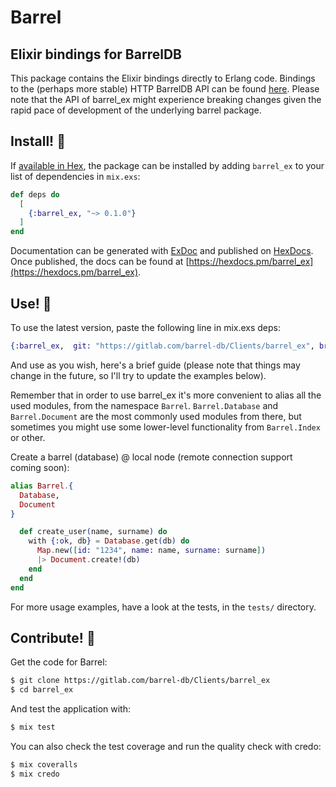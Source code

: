 # Barrel

## Elixir bindings for BarrelDB

This package contains the Elixir bindings directly to Erlang code.
Bindings to the (perhaps more stable) HTTP BarrelDB API can be found [here](https://gitlab.com/barrel-db/Clients/barrel_ex_http). Please note that
the API of barrel_ex might experience breaking changes given the rapid pace
of development of the underlying barrel package.

## Install! :wave:

If [available in Hex](https://hex.pm/docs/publish), the package can be installed
by adding `barrel_ex` to your list of dependencies in `mix.exs`:

```elixir
def deps do
  [
    {:barrel_ex, "~> 0.1.0"}
  ]
end
```

Documentation can be generated with [ExDoc](https://github.com/elixir-lang/ex_doc)
and published on [HexDocs](https://hexdocs.pm). Once published, the docs can
be found at [https://hexdocs.pm/barrel_ex](https://hexdocs.pm/barrel_ex).

## Use! :muscle:


To use the latest version, paste the following line in mix.exs deps:

```elixir
{:barrel_ex,  git: "https://gitlab.com/barrel-db/Clients/barrel_ex", branch: "develop"}
```

And use as you wish, here's a brief guide (please note that things may change in
the future, so I'll try to update the examples below).

Remember that in order to use barrel_ex it's more convenient to alias all the
used modules, from the namespace `Barrel`.
`Barrel.Database` and `Barrel.Document` are the most commonly used modules from there,
but sometimes you might use some lower-level functionality from `Barrel.Index` or other.

Create a barrel (database) @ local node (remote connection support coming soon):

```elixir
alias Barrel.{
  Database,
  Document
}

  def create_user(name, surname) do
    with {:ok, db} = Database.get(db) do
      Map.new([id: "1234", name: name, surname: surname])
      |> Document.create!(db)
    end
  end
end
```

For more usage examples, have a look at the tests, in the `tests/` directory.

## Contribute! :rocket:

Get the code for Barrel:

```bash
$ git clone https://gitlab.com/barrel-db/Clients/barrel_ex
$ cd barrel_ex
```

And test the application with:

```bash
$ mix test
```

You can also check the test coverage and run the quality check with credo:

```bash
$ mix coveralls
$ mix credo
```
